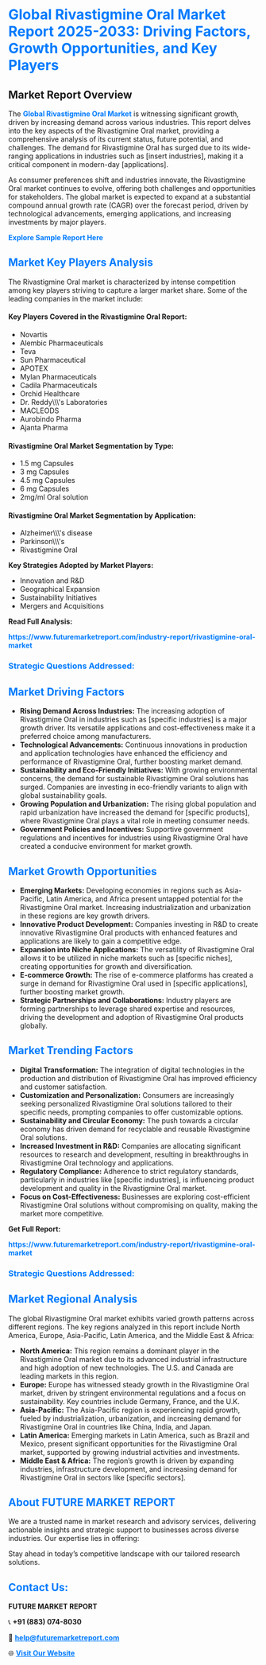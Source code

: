 <h1 style="color: #007BFF;">Global Rivastigmine Oral Market Report 2025-2033: Driving Factors, Growth Opportunities, and Key Players</h1>

<section id="overview">
<h2>Market Report Overview</h2>
<p>The <a href="https://www.futuremarketreport.com/industry-report/rivastigmine-oral-market" style="color: #007BFF; text-decoration: none;"><strong>Global Rivastigmine Oral Market</strong></a> is witnessing significant growth, driven by increasing demand across various industries. This report delves into the key aspects of the Rivastigmine Oral market, providing a comprehensive analysis of its current status, future potential, and challenges. The demand for Rivastigmine Oral has surged due to its wide-ranging applications in industries such as [insert industries], making it a critical component in modern-day [applications].</p>
<p>As consumer preferences shift and industries innovate, the Rivastigmine Oral market continues to evolve, offering both challenges and opportunities for stakeholders. The global market is expected to expand at a substantial compound annual growth rate (CAGR) over the forecast period, driven by technological advancements, emerging applications, and increasing investments by major players.</p>
</section>

<section id="overview">
<p><a href="https://www.futuremarketreport.com/request-sample/reportId=125476" style="color: #007BFF; text-decoration: none;"><strong>Explore Sample Report Here</strong></a></p>
</section>

<section id="key-players">
<h2 style="color: #007BFF;">Market Key Players Analysis</h2>
<p>The Rivastigmine Oral market is characterized by intense competition among key players striving to capture a larger market share. Some of the leading companies in the market include:</p>
<h4>Key Players Covered in the Rivastigmine Oral Report:</h4>
<ul><li>Novartis</li><li>Alembic Pharmaceuticals</li><li>Teva</li><li>Sun Pharmaceutical</li><li>APOTEX</li><li>Mylan Pharmaceuticals</li><li>Cadila Pharmaceuticals</li><li>Orchid Healthcare</li><li>Dr. Reddy\\\&#039;s Laboratories</li><li>MACLEODS</li><li>Aurobindo Pharma</li><li>Ajanta Pharma</li></ul>
<h4>Rivastigmine Oral Market Segmentation by Type:</h4>
<ul><li>1.5 mg Capsules</li><li>3 mg Capsules</li><li>4.5 mg Capsules</li><li>6 mg Capsules</li><li>2mg/ml Oral solution</li></ul>

<h4>Rivastigmine Oral Market Segmentation by Application:</h4>
<ul><li>Alzheimer\\\&#039;s disease</li><li>Parkinson\\\&#039;s</li><li>Rivastigmine Oral</li></ul>
<p><strong>Key Strategies Adopted by Market Players:</strong></p>
<ul>
<li>Innovation and R&D</li>
<li>Geographical Expansion</li>
<li>Sustainability Initiatives</li>
<li>Mergers and Acquisitions</li>
</ul>
</section>

<section>
<p><strong>Read Full Analysis: </strong></p><a href="https://www.futuremarketreport.com/industry-report/rivastigmine-oral-market" style="color: #007BFF; text-decoration: none;"><strong>https://www.futuremarketreport.com/industry-report/rivastigmine-oral-market</strong></a>
<h3 style="color: #007BFF;">Strategic Questions Addressed:</h3>
</section>

<section id="driving-factors">
<h2 style="color: #007BFF;">Market Driving Factors</h2>
<ul>
<li><strong>Rising Demand Across Industries:</strong> The increasing adoption of Rivastigmine Oral in industries such as [specific industries] is a major growth driver. Its versatile applications and cost-effectiveness make it a preferred choice among manufacturers.</li>
<li><strong>Technological Advancements:</strong> Continuous innovations in production and application technologies have enhanced the efficiency and performance of Rivastigmine Oral, further boosting market demand.</li>
<li><strong>Sustainability and Eco-Friendly Initiatives:</strong> With growing environmental concerns, the demand for sustainable Rivastigmine Oral solutions has surged. Companies are investing in eco-friendly variants to align with global sustainability goals.</li>
<li><strong>Growing Population and Urbanization:</strong> The rising global population and rapid urbanization have increased the demand for [specific products], where Rivastigmine Oral plays a vital role in meeting consumer needs.</li>
<li><strong>Government Policies and Incentives:</strong> Supportive government regulations and incentives for industries using Rivastigmine Oral have created a conducive environment for market growth.</li>
</ul>
</section>

<section id="growth-opportunities">
<h2 style="color: #007BFF;">Market Growth Opportunities</h2>
<ul>
<li><strong>Emerging Markets:</strong> Developing economies in regions such as Asia-Pacific, Latin America, and Africa present untapped potential for the Rivastigmine Oral market. Increasing industrialization and urbanization in these regions are key growth drivers.</li>
<li><strong>Innovative Product Development:</strong> Companies investing in R&D to create innovative Rivastigmine Oral products with enhanced features and applications are likely to gain a competitive edge.</li>
<li><strong>Expansion into Niche Applications:</strong> The versatility of Rivastigmine Oral allows it to be utilized in niche markets such as [specific niches], creating opportunities for growth and diversification.</li>
<li><strong>E-commerce Growth:</strong> The rise of e-commerce platforms has created a surge in demand for Rivastigmine Oral used in [specific applications], further boosting market growth.</li>
<li><strong>Strategic Partnerships and Collaborations:</strong> Industry players are forming partnerships to leverage shared expertise and resources, driving the development and adoption of Rivastigmine Oral products globally.</li>
</ul>
</section>

<section id="trending-factors">
<h2 style="color: #007BFF;">Market Trending Factors</h2>
<ul>
<li><strong>Digital Transformation:</strong> The integration of digital technologies in the production and distribution of Rivastigmine Oral has improved efficiency and customer satisfaction.</li>
<li><strong>Customization and Personalization:</strong> Consumers are increasingly seeking personalized Rivastigmine Oral solutions tailored to their specific needs, prompting companies to offer customizable options.</li>
<li><strong>Sustainability and Circular Economy:</strong> The push towards a circular economy has driven demand for recyclable and reusable Rivastigmine Oral solutions.</li>
<li><strong>Increased Investment in R&D:</strong> Companies are allocating significant resources to research and development, resulting in breakthroughs in Rivastigmine Oral technology and applications.</li>
<li><strong>Regulatory Compliance:</strong> Adherence to strict regulatory standards, particularly in industries like [specific industries], is influencing product development and quality in the Rivastigmine Oral market.</li>
<li><strong>Focus on Cost-Effectiveness:</strong> Businesses are exploring cost-efficient Rivastigmine Oral solutions without compromising on quality, making the market more competitive.</li>
</ul>
</section>

<section>
<p><strong>Get Full Report: </strong></p><a href="https://www.futuremarketreport.com/industry-report/rivastigmine-oral-market" style="color: #007BFF; text-decoration: none;"><strong>https://www.futuremarketreport.com/industry-report/rivastigmine-oral-market</strong></a>
<h3 style="color: #007BFF;">Strategic Questions Addressed:</h3>
</section>


<section id="regional-analysis">
<h2 style="color: #007BFF;">Market Regional Analysis</h2>
<p>The global Rivastigmine Oral market exhibits varied growth patterns across different regions. The key regions analyzed in this report include North America, Europe, Asia-Pacific, Latin America, and the Middle East & Africa:</p>
<ul>
<li><strong>North America:</strong> This region remains a dominant player in the Rivastigmine Oral market due to its advanced industrial infrastructure and high adoption of new technologies. The U.S. and Canada are leading markets in this region.</li>
<li><strong>Europe:</strong> Europe has witnessed steady growth in the Rivastigmine Oral market, driven by stringent environmental regulations and a focus on sustainability. Key countries include Germany, France, and the U.K.</li>
<li><strong>Asia-Pacific:</strong> The Asia-Pacific region is experiencing rapid growth, fueled by industrialization, urbanization, and increasing demand for Rivastigmine Oral in countries like China, India, and Japan.</li>
<li><strong>Latin America:</strong> Emerging markets in Latin America, such as Brazil and Mexico, present significant opportunities for the Rivastigmine Oral market, supported by growing industrial activities and investments.</li>
<li><strong>Middle East & Africa:</strong> The region’s growth is driven by expanding industries, infrastructure development, and increasing demand for Rivastigmine Oral in sectors like [specific sectors].</li>
</ul>
</section>

<footer>
<h2 style="color: #007BFF;">About FUTURE MARKET REPORT</h2>
<p>We are a trusted name in market research and advisory services, delivering actionable insights and strategic support to businesses across diverse industries. Our expertise lies in offering:</p>

<p>Stay ahead in today’s competitive landscape with our tailored research solutions.</p>

<h2 style="color: #007BFF;">Contact Us:</h2>
<p><strong>FUTURE MARKET REPORT</strong></p>
<p>📞 <strong>+91 (883) 074-8030</strong></p>
<p>📧 <strong><a href="mailto:help@futuremarketreport.com" style="color: #007BFF;">help@futuremarketreport.com</a></strong></p>
<p>🌐 <strong><a href="https://www.futuremarketreport.com/" style="color: #007BFF;">Visit Our Website</a></strong></p>
</footer>